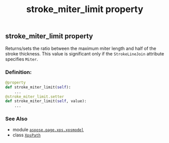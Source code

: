 ﻿---
title: stroke_miter_limit property
second_title: Aspose.Page for Python via .NET API References
description: 
type: docs
weight: 180
url: /python-net/aspose.page.xps.xpsmodel/xpspath/stroke_miter_limit/
is_root: false
---

## stroke_miter_limit property


Returns/sets the ratio between the maximum miter length and half of the stroke thickness.
This value is significant only if the `StrokeLineJoin` attribute specifies `Miter`.
### Definition:
```python
@property
def stroke_miter_limit(self):
    ...
@stroke_miter_limit.setter
def stroke_miter_limit(self, value):
    ...
```

### See Also
* module [`aspose.page.xps.xpsmodel`](../../)
* class [`XpsPath`](/page/python-net/aspose.page.xps.xpsmodel/xpspath)
